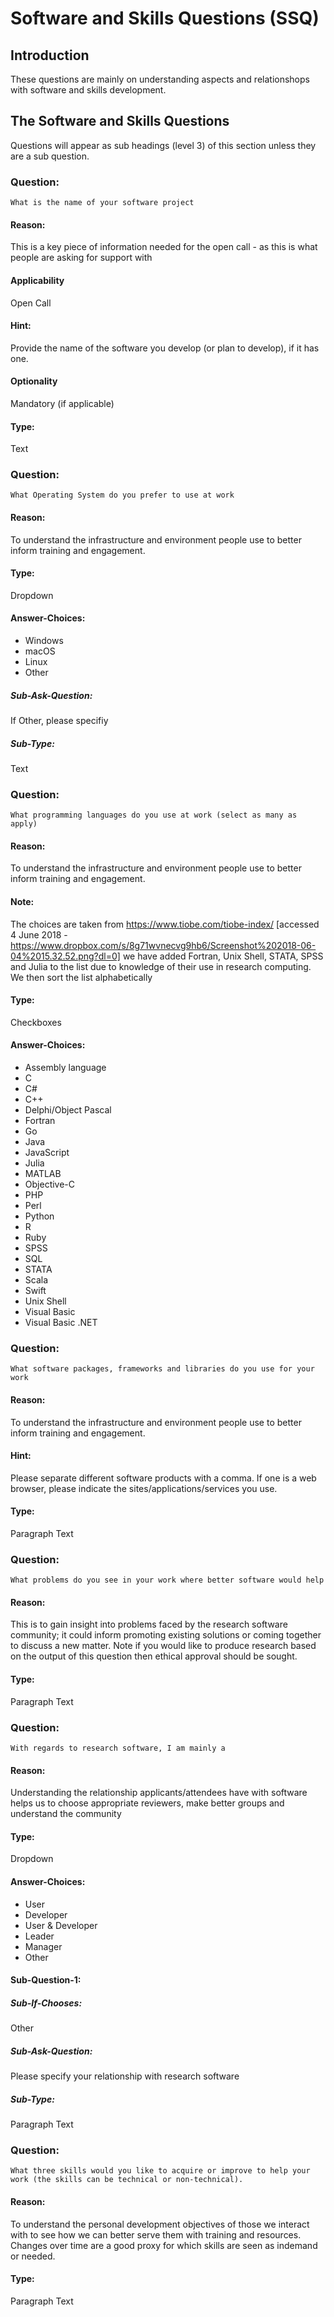 # Software and Skills Questions (SSQ)

## Introduction
These questions are mainly on understanding aspects and relationshops with software and skills development. 

## The Software and Skills Questions
Questions will appear as sub headings (level 3) of this section unless they are a sub question.


### Question:
```
What is the name of your software project
```

#### Reason:
This is a key piece of information needed for the open call - as this is what people are asking for support with

#### Applicability
Open Call

#### Hint:
Provide the name of the software you develop (or plan to develop), if it has one.

#### Optionality
Mandatory (if applicable)

#### Type:
Text

### Question:
```
What Operating System do you prefer to use at work
```

#### Reason:
To understand the infrastructure and environment people use to better inform training and engagement.

#### Type:
Dropdown

#### Answer-Choices:
* Windows
* macOS
* Linux
* Other

##### Sub-Ask-Question:
If Other, please specifiy

##### Sub-Type:
Text

### Question:
```
What programming languages do you use at work (select as many as apply)
```

#### Reason:
To understand the infrastructure and environment people use to better inform training and engagement.

#### Note:
The choices are taken from https://www.tiobe.com/tiobe-index/ [accessed 4 June 2018 - https://www.dropbox.com/s/8g71wvnecvg9hb6/Screenshot%202018-06-04%2015.32.52.png?dl=0] we have added Fortran, Unix Shell, STATA, SPSS and Julia to the list due to knowledge of their use in research computing. We then sort the list alphabetically  

#### Type:
Checkboxes

#### Answer-Choices:
* Assembly language
* C   
* C#  
* C++ 
* Delphi/Object Pascal
* Fortran
* Go  
* Java
* JavaScript
* Julia
* MATLAB
* Objective-C
* PHP 
* Perl
* Python
* R   
* Ruby
* SPSS
* SQL 
* STATA
* Scala
* Swift
* Unix Shell
* Visual Basic
* Visual Basic .NET


### Question:
```
What software packages, frameworks and libraries do you use for your work
```

#### Reason:
To understand the infrastructure and environment people use to better inform training and engagement.

#### Hint:
Please separate different software products with a comma. If one is a web browser, please indicate the sites/applications/services you use.

#### Type:
Paragraph Text


### Question:
```
What problems do you see in your work where better software would help
```

#### Reason:
This is to gain insight into problems faced by the research software community; it could inform promoting existing solutions or coming together to discuss a new matter. Note if you would like to produce research based on the output of this question then ethical approval should be sought.

#### Type:
Paragraph Text

###  Question:
```
With regards to research software, I am mainly a 
```

#### Reason:
Understanding the relationship applicants/attendees have with software helps us to choose appropriate reviewers, make better groups and understand the community

#### Type:
Dropdown

#### Answer-Choices:
* User
* Developer
* User & Developer
* Leader
* Manager
* Other

#### Sub-Question-1:

##### Sub-If-Chooses:
Other

##### Sub-Ask-Question:
Please specify your relationship with research software

##### Sub-Type:
Paragraph Text

### Question:
```
What three skills would you like to acquire or improve to help your work (the skills can be technical or non-technical).
```

#### Reason:
To understand the personal development objectives of those we interact with to see how we can better serve them with training and resources. Changes over time are a good proxy for which skills are seen as indemand or needed.

#### Type:
Paragraph Text

